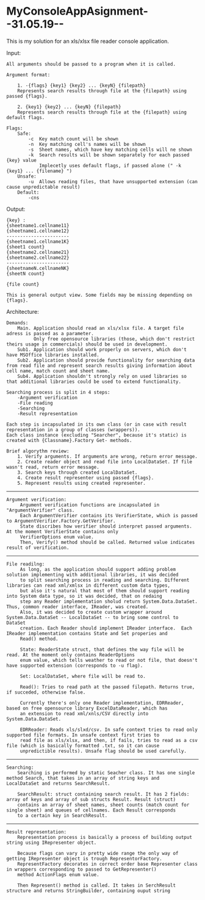 # MyConsoleAppAsignment--31.05.19--

This is my solution for an xls/xlsx file reader console application.

Input:

    All arguments should be passed to a program when it is called.

    Argument format:
    
        1. -{flags} {key1} {key2} ... {keyN} {filepath}    
        Represents search results through file at the {filepath} using passed {flags}.
    
        2. {key1} {key2} ... {keyN} {filepath}    
        Represents search results through file at the {filepath} using default flags.
        
    Flags:
        Safe:
            -c  Key match count will be shown
            -n  Key matching cell's names will be shown
            -s  Sheet names, which have key matching cells will ne shown
            -k  Search results will be shown separately for each passed {key} value
                Implecetly uses default flags, if passed alone (" -k {key1} ... {filename} ")
        Unsafe:
            -u  Allows reading files, that have unsupported extension (can cause unpredictable result)
        Default:
            -cns
            
Output:
      
    {key} :
    {sheetname1.cellname11}
    {sheetname1.cellname12}
    -----------------------
    {sheetname1.cellname1K}
    {sheet1 count}
    {sheetname2.cellname21}
    {sheetname2.cellname22}
    -----------------------
    {sheetnameN.cellnameNK}
    {sheetN count}
    
    {file count}
    
    This is general output view. Some fields may be missing depending on {flags}.
    
    
 Architecture:
 
    Demands:
        Main. Application should read an xls/xlsx file. A target file adress is passed as a parameter.
              Only free opensource libraries (those, which don't restrict theirs usage in commercials) should be used in development. 
        Sub1. Application should work properly on servers, which don't have MSOffice libraries installed.
        Sub2. Application should provide functionality for searching data from read file and represent search results giving information about cell name, match count and sheet name.
        Sub4. Application shouldn't strongly rely on used libraries so that additional libraries could be used to extend functionality.
 
    Searching process is split in 4 steps:
        -Argument verification
        -File reading
        -Searching
        -Result representation
        
    Each step is incapsulated in its own class (or in case with result representation in a group of classes (wrappers)).
    Each class instance (excluding "Searcher", because it's static) is created with {Classname}.Factory Get- methods.
    
    Brief algorythm review:
        1. Verify arguments. If arguments are wrong, return error message.
        2. Create reader object and read file into LocalDataSet. If file wasn't read, return error message.
        3. Search keys through created LocalDataSet. 
        4. Create result representer using passed {flags}.
        5. Represent results using created representer.                 
        
 -------------------------------------------------------------------------------------------------------------------------------------
        
    Argument verification:
         Argument verification functions are incapsulated in "ArgumentVerifier" class.          
         Each ArgumentVerifier contains its VerifierState, which is passed to ArgumentVerifier.Factory.GetVerifier.         
         State discribes how verifier should interpret passed arguments. At the moment VerifierState contains only 
         VerifierOptions enum value.         
         Then, Verify() method should be called. Returned value indicates result of verification.
         
--------------------------------------------------------------------------------------------------------------------------------------
         
    File readilng:
         As long, as the application should support adding problem solution implementing with additional libraries, it was decided
         to split searching process in reading and searching. Different libraries can read xml/xmlsx in different custom data types,
         but also it's natural that most of them should support reading into System data type, so it was decided, that on redaing 
         step any Reader implementation sholud return System.Data.DataSet. Thus, common reader interface, IReader, was created.
         Also, it was decided to create custom wrapper around System.Data.DataSet -- LocalDataSet -- to bring some control to DataSet 
         creation. Each Reader should implement IReader interface.  Each IReader implementation contains State and Set properies and
         Read() method.
         
         State: ReaderState struct, that defines the way file will be read. At the moment only contains ReaderOptions
         enum value, which tells weather to read or not file, that doesn't have supported extension (corresponds to -u flag). 
         
         Set: LocalDataSet, where file will be read to.
         
         Read(): Tries to read path at the passed filepath. Returns true, if succeded, otherwise false.
         
         Currently there's only one Reader implementation, EDRReader, based on free opensource library ExcelDataReader, which has 
         an extension to read xml/xnls/CSV directly into System.Data.DataSet.
         
         EDRReader: Reads xls/slxd/csv. In safe context tries to read only supported file formats. In unsafe context first tries to
         read file as xls/xlsx, and then, if fails, tries to read as a csv file (which is basically formatted .txt, so it can cause
         unpredictible results). Unsafe flag should be used carefully.
         
--------------------------------------------------------------------------------------------------------------------------------------
    
    Searching:
        Searching is performed by static Seacher class. It has one single method Search, that takes in an array of string keys and               LocalDataSet and returns SearchResult.
        
        SearchResult: struct containing search result. It has 2 fields: array of keys and array of sub structs Result. Result (struct)
        contains an array of sheet names, sheet counts (match count for single sheet) and queues of cellnames. Each Result corresponds 
        to a certain key in SearchResult.
    
--------------------------------------------------------------------------------------------------------------------------------------
    
    Result representation:
        Representation process is basically a process of building output string using IRepresenter object.
        
        Because flags can vary in pretty wide range the only way of getting IRepresenter object is trough RepresentorFactory.
        RepresentFactory decorates in correct order base Representer class in wrappers corresponding to passed to GetRepresenter()
        method ActionFlags enum value.
        
        Then Represent() method is called. It takes in SerchResult structure and returns StringBuilder, containing ouput string
        
   
         
     
